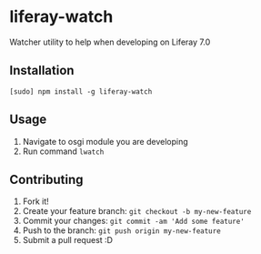 # liferay-watch

Watcher utility to help when developing on Liferay 7.0

## Installation

`[sudo] npm install -g liferay-watch`

## Usage

1. Navigate to osgi module you are developing
2. Run command `lwatch`

## Contributing

1. Fork it!
2. Create your feature branch: `git checkout -b my-new-feature`
3. Commit your changes: `git commit -am 'Add some feature'`
4. Push to the branch: `git push origin my-new-feature`
5. Submit a pull request :D